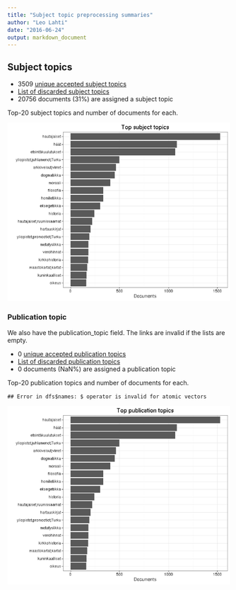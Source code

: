 ```yaml
---
title: "Subject topic preprocessing summaries"
author: "Leo Lahti"
date: "2016-06-24"
output: markdown_document
---
```


## Subject topics



  * 3509 [unique accepted subject topics](output.tables/subject_topic_accepted.csv)
  * [List of discarded subject topics](output.tables/subject_topic_discarded.csv)
  * 20756 documents (31%) are assigned a subject topic 


Top-20 subject topics and number of documents for each.

![plot of chunk summarytopics22](figure/summarytopics22-1.png)

### Publication topic

We also have the publication_topic field. The links are invalid if the lists are empty.



  * 0 [unique accepted publication topics](output.tables/publication_topic_accepted.csv)
  * [List of discarded publication topics](output.tables/publication_topic_discarded.csv)
  * 0 documents (NaN%) are assigned a publication topic 


Top-20 publication topics and number of documents for each.


```
## Error in dfs$names: $ operator is invalid for atomic vectors
```

![plot of chunk summarytopics223](figure/summarytopics223-1.png)

